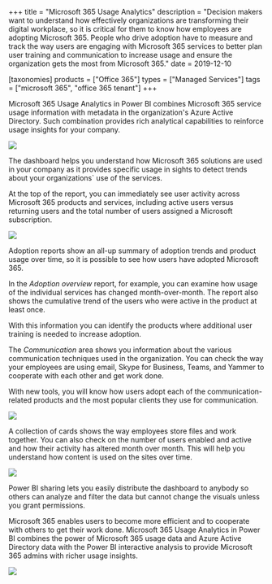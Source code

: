 +++
title = "Microsoft 365 Usage Analytics"
description = "Decision makers want to understand how effectively organizations are transforming their digital workplace, so it is critical for them to know how employees are adopting Microsoft 365. People who drive adoption have to measure and track the way users are engaging with Microsoft 365 services to better plan user training and communication to increase usage and ensure the organization gets the most from Microsoft 365."
date = 2019-12-10

[taxonomies]
products = ["Office 365"]
types = ["Managed Services"]
tags = ["microsoft 365", "office 365 tenant"]
+++

Microsoft 365 Usage Analytics in Power BI combines Microsoft 365 service
usage information with metadata in the organization's Azure Active
Directory. Such combination provides rich analytical capabilities to
reinforce usage insights for your company.

![](https://o365hq.com/images/632.png)

The dashboard helps you understand how Microsoft 365 solutions are used
in your company as it provides specific usage in sights to detect trends
about your organizations\` use of the services.

At the top of the report, you can immediately see user activity across
Microsoft 365 products and services, including active users versus
returning users and the total number of users assigned a Microsoft
subscription.

![](https://o365hq.com/images/633.png)

Adoption reports show an all-up summary of adoption trends and product
usage over time, so it is possible to see how users have adopted
Microsoft 365.

In the *Adoption overview* report, for example, you can examine how
usage of the individual services has changed month-over-month. The
report also shows the cumulative trend of the users who were active in
the product at least once.

With this information you can identify the products where additional
user training is needed to increase adoption.

The *Communication* area shows you information about the various
communication techniques used in the organization. You can check the way
your employees are using email, Skype for Business, Teams, and Yammer to
cooperate with each other and get work done.

With new tools, you will know how users adopt each of the
communication-related products and the most popular clients they use for
communication.

![](https://o365hq.com/images/634.png)

A collection of cards shows the way employees store files and work
together. You can also check on the number of users enabled and active
and how their activity has altered month over month. This will help you
understand how content is used on the sites over time.

![](https://o365hq.com/images/635.png)

Power BI sharing lets you easily distribute the dashboard to anybody so
others can analyze and filter the data but cannot change the visuals
unless you grant permissions.

Microsoft 365 enables users to become more efficient and to cooperate
with others to get their work done. Microsoft 365 Usage Analytics in
Power BI combines the power of Microsoft 365 usage data and Azure Active
Directory data with the Power BI interactive analysis to provide
Microsoft 365 admins with richer usage insights.

![](https://o365hq.com/images/636.png)